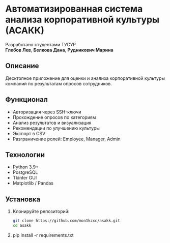 # Автоматизированная система анализа корпоративной культуры (АСАКК)

Разработано студентами ТУСУР  
**Глебов Лев**, **Белкова Дана**, **Рудникович Марина**

## Описание
Десктопное приложение для оценки и анализа корпоративной культуры компаний по результатам опросов сотрудников.

## Функционал
- Авторизация через SSH-ключи
- Прохождение опросов по категориям
- Анализ результатов и визуализация
- Рекомендации по улучшению культуры
- Экспорт в CSV
- Разграничение ролей: Employee, Manager, Admin

## Технологии
- Python 3.9+
- PostgreSQL
- Tkinter GUI
- Matplotlib / Pandas

## Установка

1. Клонируйте репозиторий:
   ```bash
   git clone https://github.com/mon1kzxc/asakk.git
   cd asakk
2. pip install -r requirements.txt
